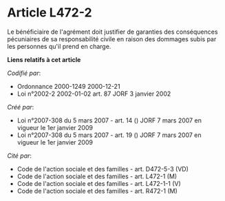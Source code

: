 # Article L472-2

Le bénéficiaire de l'agrément doit justifier de garanties des conséquences pécuniaires de sa responsabilité civile en raison
des dommages subis par les personnes qu'il prend en charge.

**Liens relatifs à cet article**

_Codifié par_:

  - Ordonnance 2000-1249 2000-12-21
  - Loi n°2002-2 2002-01-02 art. 87 JORF 3 janvier 2002

_Créé par_:

  - Loi n°2007-308 du 5 mars 2007 - art. 14 () JORF 7 mars 2007 en vigueur le 1er janvier 2009
  - Loi n°2007-308 du 5 mars 2007 - art. 19 () JORF 7 mars 2007 en vigueur le 1er janvier 2009

_Cité par_:

  - Code de l'action sociale et des familles - art. D472-5-3 (VD)
  - Code de l'action sociale et des familles - art. L472-1 (M)
  - Code de l'action sociale et des familles - art. L472-1-1 (V)
  - Code de l'action sociale et des familles - art. R472-1 (M)
